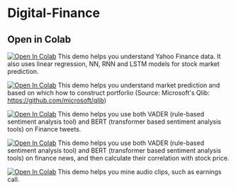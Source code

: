 # Digital-Finance


## Open in Colab

[![Open In Colab](https://colab.research.google.com/assets/colab-badge.svg)](https://colab.research.google.com/github/yiding2022/Digital-Finance/blob/main/stock%20market%20prediction.ipynb)
This demo helps you understand Yahoo Finance data. It also uses linear regression, NN, RNN and LSTM models for stock market prediction.


[![Open In Colab](https://colab.research.google.com/assets/colab-badge.svg)](https://colab.research.google.com/github/yiding2022/Digital-Finance/blob/main/Qlib.ipynb)
This demo helps you understand market prediction and based on which how to construct portforlio (Source: Microsoft's Qlib: https://github.com/microsoft/qlib)


[![Open In Colab](https://colab.research.google.com/assets/colab-badge.svg)](https://colab.research.google.com/github/yiding2022/Digital-Finance/blob/main/sentiment%20analysis.ipynb)
This demo helps you use both VADER (rule-based sentiment analysis tool) and BERT (transformer based sentiment analysis tools) on Finance tweets. 

[![Open In Colab](https://colab.research.google.com/assets/colab-badge.svg)](https://colab.research.google.com/github/yiding2022/Digital-Finance/blob/main/Sentiments_and_Correlation_with_Stock_Price.ipynb)
This demo helps you use both VADER (rule-based sentiment analysis tool) and BERT (transformer based sentiment analysis tools) on finance news, and then calculate their correlation with stock price. 


[![Open In Colab](https://colab.research.google.com/assets/colab-badge.svg)](https://colab.research.google.com/github/yiding2022/Digital-Finance/blob/main/audio%20mining.ipynb)
This demo helps you mine audio clips, such as earnings call. 
